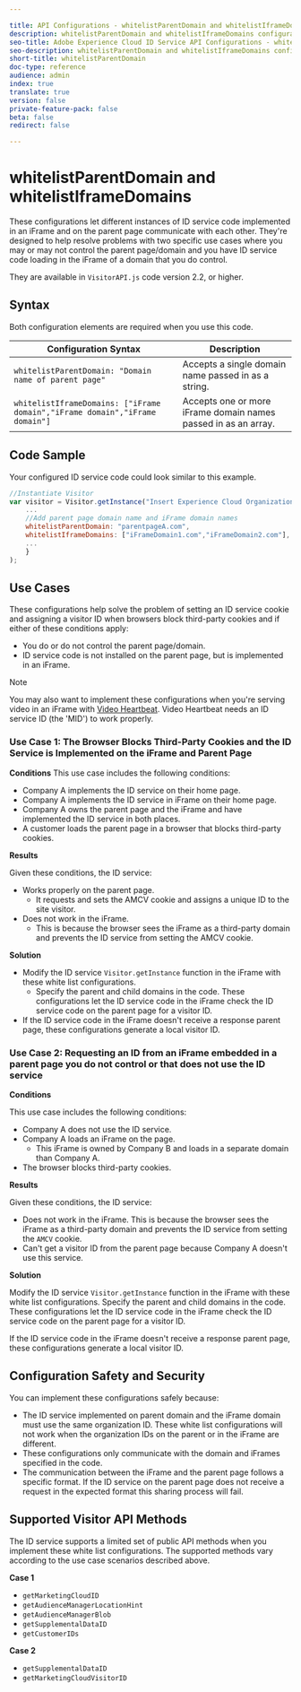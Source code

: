 ```yaml
---

title: API Configurations - whitelistParentDomain and whitelistIframeDomains
description: whitelistParentDomain and whitelistIframeDomains configurations for the Adobe Experience Cloud ID Service API
seo-title: Adobe Experience Cloud ID Service API Configurations - whitelistParentDomain and whitelistIframeDomains
seo-description: whitelistParentDomain and whitelistIframeDomains configurations for the Adobe Experience Cloud ID Service API
short-title: whitelistParentDomain
doc-type: reference
audience: admin
index: true
translate: true
version: false
private-feature-pack: false
beta: false
redirect: false

---
```


<!--Meta Data Values

**Required Meta for search optimization and page data**

title: free text string

description: free text string

seo-title: free text string

seo-description: free text string

**Optional Meta for extended capabilities**

audience:
all (default), admin, developer, end-user
 
index: true (default), false
 
translate:
true (default), false
 
doc-type:
reference (default), tutorials

version:
false (default), Classic, Standard, 6.5, 6.4, 6.3, 6.2
 
private-feature-pack:
false (default), true
 
beta:
false (default), true
 
redirect:
false (default), pathname
-->

# whitelistParentDomain and whitelistIframeDomains

These configurations let different instances of ID service code implemented in an iFrame and on the parent page communicate with each other. They're designed to help resolve problems with two specific use cases where you may or may not control the parent page/domain and you have ID service code loading in the iFrame of a domain that you do control.

They are available in `VisitorAPI.js` code version 2.2, or higher.

## Syntax

Both configuration elements are required when you use this code.

| Configuration Syntax                                                        | Description                                                    |
| --------------------------------------------------------------------------- | -------------------------------------------------------------- |
| `whitelistParentDomain: "Domain name of parent page"`                       | Accepts a single domain name passed in as a string.            |
| `whitelistIframeDomains: ["iFrame domain","iFrame domain","iFrame domain"]` | Accepts one or more iFrame domain names passed in as an array. |

## Code Sample

Your configured ID service code could look similar to this example.

```javascript
//Instantiate Visitor
var visitor = Visitor.getInstance("Insert Experience Cloud Organization ID here",{
	...
	//Add parent page domain name and iFrame domain names
	whitelistParentDomain: "parentpageA.com",
	whitelistIframeDomains: ["iFrameDomain1.com","iFrameDomain2.com"],
	...
	}
);
```

## Use Cases

These configurations help solve the problem of setting an ID service cookie and assigning a visitor ID when browsers block third-party cookies and if either of these conditions apply:

+ You do or do not control the parent page/domain.
+ ID service code is not installed on the parent page, but is implemented in an iFrame.

>[!NOTE]
>You may also want to implement these configurations when you're serving video in an iFrame with [Video Heartbeat](https://marketing.adobe.com/resources/help/en_US/sc/appmeasurement/hbvideo/). Video Heartbeat needs an ID service ID \(the 'MID'\) to work properly.

### Use Case 1: The Browser Blocks Third-Party Cookies and the ID Service is Implemented on the iFrame and Parent Page

**Conditions**
This use case includes the following conditions:

+ Company A implements the ID service on their home page.
+ Company A implements the ID service in iFrame on their home page.
+ Company A owns the parent page and the iFrame and have implemented the ID service in both places.
+ A customer loads the parent page in a browser that blocks third-party cookies.

**Results**

Given these conditions, the ID service:

+ Works properly on the parent page. 
    + It requests and sets the AMCV cookie and assigns a unique ID to the site visitor.
+ Does not work in the iFrame. 
    + This is because the browser sees the iFrame as a third-party domain and prevents the ID service from setting the AMCV cookie.

**Solution**

+ Modify the ID service `Visitor.getInstance` function in the iFrame with these white list configurations. 
    + Specify the parent and child domains in the code. These configurations let the ID service code in the iFrame check the ID service code on the parent page for a visitor ID.
+ If the ID service code in the iFrame doesn't receive a response parent page, these configurations generate a local visitor ID.

### Use Case 2: Requesting an ID from an iFrame embedded in a parent page you do not control or that does not use the ID service

**Conditions**

This use case includes the following conditions:

+ Company A does not use the ID service.
+ Company A loads an iFrame on the page. 
    + This iFrame is owned by Company B and loads in a separate domain than Company A.
+ The browser blocks third-party cookies.

**Results**

Given these conditions, the ID service:

+ Does not work in the iFrame. This is because the browser sees the iFrame as a third-party domain and prevents the ID service from setting the `AMCV` cookie.
+ Can't get a visitor ID from the parent page because Company A doesn't use this service.

**Solution**

Modify the ID service `Visitor.getInstance` function in the iFrame with these white list configurations. Specify the parent and child domains in the code. These configurations let the ID service code in the iFrame check the ID service code on the parent page for a visitor ID.

If the ID service code in the iFrame doesn't receive a response parent page, these configurations generate a local visitor ID.

## Configuration Safety and Security

You can implement these configurations safely because:

+ The ID service implemented on parent domain and the iFrame domain must use the same organization ID. These white list configurations will not work when the organization IDs on the parent or in the iFrame are different.
+ These configurations only communicate with the domain and iFrames specified in the code.
+ The communication between the iFrame and the parent page follows a specific format. If the ID service on the parent page does not receive a request in the expected format this sharing process will fail.

## Supported Visitor API Methods

The ID service supports a limited set of public API methods when you implement these white list configurations. The supported methods vary according to the use case scenarios described above.

**Case 1**

+ `getMarketingCloudID`
+ `getAudienceManagerLocationHint`
+ `getAudienceManagerBlob`
+ `getSupplementalDataID`
+ `getCustomerIDs`

**Case 2**

+ `getSupplementalDataID`
+ `getMarketingCloudVisitorID`